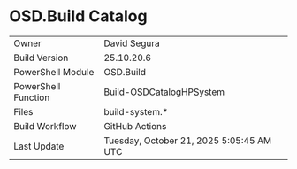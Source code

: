﻿# OSD.Build Catalog

| | |
|-|-|
| Owner | David Segura |
| Build Version | 25.10.20.6 |
| PowerShell Module | OSD.Build |
| PowerShell Function | Build-OSDCatalogHPSystem |
| Files | build-system.* |
| Build Workflow | GitHub Actions |
| Last Update | Tuesday, October 21, 2025 5:05:45 AM UTC |
